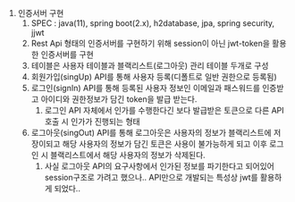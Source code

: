 1. 인증서버 구현
   1. SPEC : java(11), spring boot(2.x), h2database, jpa, spring security, jjwt 
   2. Rest Api 형태의 인증서버를 구현하기 위해 session이 아닌 jwt-token을 활용한 인증서버를 구현
   3. 테이블은 사용자 테이블과 블랙리스트(로그아웃) 관리 테이블 두개로 구성
   4. 회원가입(singUp) API를 통해 사용자 등록(디폴트로 일반 권한으로 등록됨)
   5. 로그인(signIn) API를 통해 등록된 사용자 정보인 이메일과 패스워드를 인증받고 아이디와 권한정보가 담긴 token을 발급 받는다.
      1. 로그인 API 자체에서 인가를 수행한다긴 보다 발급받은 토큰으로 다른 API 호출 시 인가가 진행되는 형태
   6. 로그아웃(singOut) API를 통해 로그아웃은 사용자의 정보가 블랙리스트에 저장이되고 해당 사용자의 정보가 담긴 토큰은 사용이 불가능하게 되고 이후 로그인 시 블랙리스트에서 해당 사용자의 정보가 삭제된다. 
      1. 사실 로그아웃 API의 요구사항에서 인가된 정보를 파기한다고 되어있어 session구조로 가려고 했으나.. API만으로 개발되는 특성상 jwt를 활용하게 되었다..
 